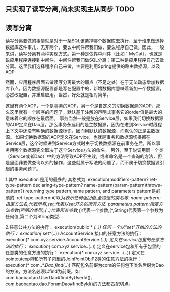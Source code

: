 ## 只实现了读写分离,尚未实现主从同步 TODO


## 读写分离
读写分离要做的事情就是对于一条SQL该选择哪个数据库去执行，至于谁来做选择数据库这件事儿，无非两个，要么中间件帮我们做，要么程序自己做。因此，一般来讲，读写分离有两种实现方式。第一种是依靠中间件（比如：MyCat），也就是说应用程序连接到中间件，中间件帮我们做SQL分离；第二种是应用程序自己去做分离。这里我们选择程序自己来做，主要是利用Spring提供的路由数据源，以及AOP

然而，应用程序层面去做读写分离最大的弱点（不足之处）在于无法动态增加数据库节点，因为数据源配置都是写在配置中的，新增数据库意味着新加一个数据源，必然改配置，并重启应用。当然，好处就是相对简单。

这里有两个AOP，一个是事务的AOP，另一个是自定义的切换数据源的AOP，那么这里就有一个顺序的问题了，默认基于注解的声明式事务它的order值是最大的意味着它的顺序在最后面。
事务当然一般是放在Service层，如果我们切换数据源的AOP定义在Dao层，那么事务永远用的是主数据源，因为在进到Service时线程上下文中还没有明确的数据源标识，因而用默认的数据源，而默认的正是主数据源。
如果切换数据源的AOP定义在Service，也就是事务和数据源切换都在Service层，这个时候进到Service方式时由于切换数据源在前事务在后，所以事务用哪个数据源完全取决于这个Service方法的命名。
另外，至于说调用同一个类（Service或者Dao）中的方法导致AOP不生效，或者命名是一个查询的方法，但是里面非要做查询以外的操作，这些就属于写法的问题了，而不属于切换数据源引起的事务问题了。



1.其中 execution 是用的最多的,其格式为:
execution(modifiers-pattern? ret-type-pattern declaring-type-pattern? name-pattern(param-pattern)throws-pattern?)
returning type pattern,name pattern, and parameters pattern是必须的.
ret-type-pattern:可以为*表示任何返回值,全路径的类名等.
name-pattern:指定方法名,*代表所有,set*,代表以set开头的所有方法.
parameters pattern:指定方法参数(声明的类型),(..)代表所有参数,(*)代表一个参数,(*,String)代表第一个参数为任何值,第二个为String类型.

2.任意公共方法的执行：
execution(public * *(..))
任何一个以“set”开始的方法的执行：
execution(* set*(..))
AccountService 接口的任意方法的执行：
execution(* com.xyz.service.AccountService.*(..))
定义在service包里的任意方法的执行：
execution(* com.xyz.service.*.*(..))
定义在service包和所有子包里的任意类的任意方法的执行：
execution(* com.xyz.service..*.*(..))
定义在pointcutexp包和所有子包里的JoinPointObjP2类的任意方法的执行：
 execution(* com..*.*Dao.find*(..))
匹配包名前缀为com的任何包下类名后缀为Dao的方法，方法名必须以find为前缀。如com.baobaotao.UserDao#findByUserId()、com.baobaotao.dao.ForumDao#findById()的方法都匹配切点。